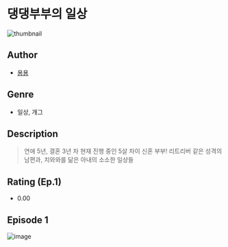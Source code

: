 # 댕댕부부의 일상
![thumbnail](https://image-comic.pstatic.net/user_contents_data/challenge_comic/2023/05/25/365156/upload_3558180371774517297_480x623.jpeg)

## Author
- [용용](https://comic.naver.com/artistTitle?id=365156)

## Genre
- 일상, 개그

## Description
> 연애 5년, 결혼 3년 차 현재 진행 중인 5살 차이 신혼 부부! 리트리버 같은 성격의 남편과, 치와와를 닮은 아내의 소소한 일상들


## Rating (Ep.1)
- 0.00

## Episode 1
![image](https://image-comic.pstatic.net/user_contents_data/challenge_comic/2023/05/25/365156/upload_4064045889209197618.jpeg)
